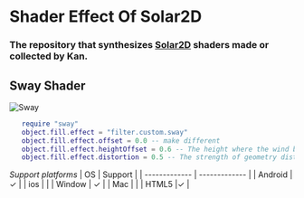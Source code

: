 # Shader Effect Of Solar2D
### The repository that synthesizes [Solar2D](https://solar2d.com) shaders made or collected by Kan.


## Sway Shader
![Sway](https://i.imgur.com/b8xv2Ps.gif)


```Lua
   require "sway"
   object.fill.effect = "filter.custom.sway"
   object.fill.effect.offset = 0.0 -- make different
   object.fill.effect.heightOffset = 0.6 -- The height where the wind begins to move
   object.fill.effect.distortion = 0.5 -- The strength of geometry distortion.
```
*Support platforms*
| OS              | Support         |
| -------------   | -------------   |
| Android         | &check;         |
| ios             |                 |
| Window          | &check;         |
| Mac             |                 |
| HTML5           |&check;          |

